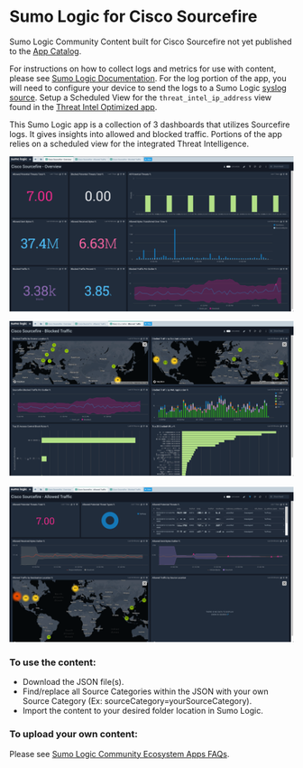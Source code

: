 # Sumo Logic for Cisco Sourcefire
Sumo Logic Community Content built for Cisco Sourcefire not yet published to the [App Catalog](https://help.sumologic.com/docs/integrations/).

For instructions on how to collect logs and metrics for use with content, please see [Sumo Logic Documentation](https://help.sumologic.com/docs/send-data/). For the log portion of the app, you will need to configure your device to send the logs to a Sumo Logic [syslog source](https://help.sumologic.com/03Send-Data/Sources/01Sources-for-Installed-Collectors/Syslog-Source). Setup a Scheduled View for the `threat_intel_ip_address` view found in the [Threat Intel Optimized app](https://github.com/SumoLogic/sumologic-content/blob/master/Sumo-Logic-Tools/Threat_Intelligence_Optimized/scheduled-views.txt).

This Sumo Logic app is a collection of 3 dashboards that utilizes Sourcefire logs. It gives insights into allowed and blocked traffic. Portions of the app relies on a scheduled view for the integrated Threat Intelligence.

![Cisco-Sourcefire-Overview](Screenshots/Cisco-Sourcefire-Overview.png)

![Cisco-Sourcefire--Blocked-Traffic](Screenshots/Cisco-Sourcefire-Blocked-Traffic.png)

![Cisco-Sourcefire--Allowed-Traffic](Screenshots/Cisco-Sourcefire-Allowed-Traffic.png)

### To use the content:
- Download the JSON file(s).
- Find/replace all Source Categories within the JSON with your own Source Category (Ex: sourceCategory=yourSourceCategory).
- Import the content to your desired folder location in Sumo Logic.

### To upload your own content:
Please see [Sumo Logic Community Ecosystem Apps FAQs](https://help.sumologic.com/docs/integrations/community-ecosystem-apps/#faq).